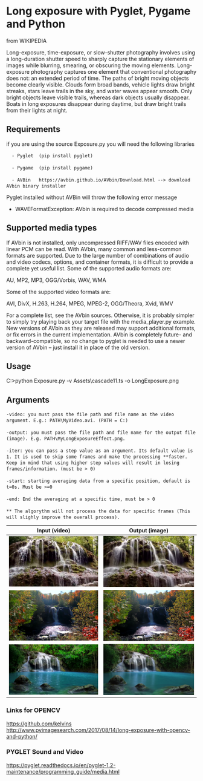 # Long exposure with Pyglet, Pygame and Python

from WIKIPEDIA 

Long-exposure, time-exposure, or slow-shutter photography involves using a long-duration shutter speed to sharply capture the stationary elements of images while blurring, smearing, or obscuring the moving elements. Long-exposure photography captures one element that conventional photography does not: an extended period of time.
The paths of bright moving objects become clearly visible. Clouds form broad bands, vehicle lights draw bright streaks, stars leave trails in the sky, and water waves appear smooth. Only bright objects leave visible trails, whereas dark objects usually disappear. Boats in long exposures disappear during daytime, but draw bright trails from their lights at night.

## Requirements
if you are using the source Exposure.py you will need the following libraries
```
  - Pyglet  (pip install pyglet)
  
  - Pygame  (pip install pygame)
  
  - AVBin   https://avbin.github.io/AVbin/Download.html --> download AVbin binary installer
```
Pyglet installed without AVBin will throw the following error message 
- WAVEFormatException: AVbin is required to decode compressed media

## Supported media types
If AVbin is not installed, only uncompressed RIFF/WAV files encoded with linear PCM can be read.
With AVbin, many common and less-common formats are supported. Due to the large number of combinations of audio and video codecs, options, and container formats, it is difficult to provide a complete yet useful list. Some of the supported audio formats are:

AU, MP2, MP3, OGG/Vorbis, WAV, WMA

Some of the supported video formats are:

AVI, DivX, H.263, H.264, MPEG, MPEG-2, OGG/Theora, Xvid, WMV

For a complete list, see the AVbin sources. Otherwise, it is probably simpler to simply try playing back your target file with the media_player.py example.
New versions of AVbin as they are released may support additional formats, or fix errors in the current implementation. AVbin is completely future- and backward-compatible, so no change to pyglet is needed to use a newer version of AVbin – just install it in place of the old version.

## Usage
C:\>python Exposure.py -v Assets\\cascade11.ts -o LongExposure.png 

## Arguments
```
-video: you must pass the file path and file name as the video argument. E.g.: PATH\MyVideo.avi. (PATH = C:)

-output: you must pass the file path and file name for the output file (image). E.g. PATH\MyLongExposureEffect.png.

-iter: you can pass a step value as an argument. Its default value is 1. It is used to skip some frames and make the processing **faster. Keep in mind that using higher step values will result in losing frames/information. (must be > 0)

-start: starting averaging data from a specific position, default is t=0s. Must be >=0 

-end: End the averaging at a specific time, must be > 0

** The algorythm will not process the data for specific frames (This will slighly improve the overall process).
```

| **Input (video)** | **Output (image)** |
|:---------:|:----------:|
| ![Input](https://github.com/yoyoberenguer/Long_Exposure_Effect/blob/master/Assets/Image1.png) | ![Output](https://github.com/yoyoberenguer/Long_Exposure_Effect/blob/master/Assets/LongExposure1.png) |
| ![Input](https://github.com/yoyoberenguer/Long_Exposure_Effect/blob/master/Assets/Image2.png) | ![Output](https://github.com/yoyoberenguer/Long_Exposure_Effect/blob/master/Assets/LongExposure2.png) |
| ![Input](https://github.com/yoyoberenguer/Long_Exposure_Effect/blob/master/Assets/Image3.png) | ![Output](https://github.com/yoyoberenguer/Long_Exposure_Effect/blob/master/Assets/LongExposure3.png) |


### Links for OPENCV
https://github.com/kelvins 
http://www.pyimagesearch.com/2017/08/14/long-exposure-with-opencv-and-python/

### PYGLET Sound and Video
https://pyglet.readthedocs.io/en/pyglet-1.2-maintenance/programming_guide/media.html

